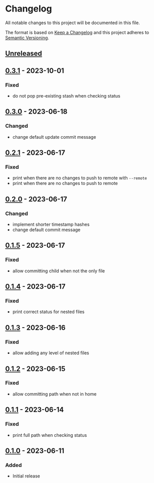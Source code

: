 Changelog
=========
All notable changes to this project will be documented in this file.

The format is based on [Keep a Changelog](http://keepachangelog.com/en/1.0.0/)
and this project adheres to [Semantic Versioning](http://semver.org/spec/v2.0.0.html).

[Unreleased](https://github.com/jshwi/hin/compare/v0.3.1...HEAD)
------------------------------------------------------------------------

[0.3.1](https://github.com/jshwi/hin/releases/tag/v0.3.1) - 2023-10-01
------------------------------------------------------------------------
### Fixed
- do not pop pre-existing stash when checking status

[0.3.0](https://github.com/jshwi/hin/releases/tag/v0.3.0) - 2023-06-18
------------------------------------------------------------------------
### Changed
- change default update commit message

[0.2.1](https://github.com/jshwi/hin/releases/tag/v0.2.1) - 2023-06-17
------------------------------------------------------------------------
### Fixed
- print when there are no changes to push to remote with `--remote`
- print when there are no changes to push to remote

[0.2.0](https://github.com/jshwi/hin/releases/tag/v0.2.0) - 2023-06-17
------------------------------------------------------------------------
### Changed
- implement shorter timestamp hashes
- change default commit message

[0.1.5](https://github.com/jshwi/hin/releases/tag/v0.1.5) - 2023-06-17
------------------------------------------------------------------------
### Fixed
- allow committing child when not the only file

[0.1.4](https://github.com/jshwi/hin/releases/tag/v0.1.4) - 2023-06-17
------------------------------------------------------------------------
### Fixed
- print correct status for nested files

[0.1.3](https://github.com/jshwi/hin/releases/tag/v0.1.3) - 2023-06-16
------------------------------------------------------------------------
### Fixed
- allow adding any level of nested files

[0.1.2](https://github.com/jshwi/hin/releases/tag/v0.1.2) - 2023-06-15
------------------------------------------------------------------------
### Fixed
- allow committing path when not in home

[0.1.1](https://github.com/jshwi/hin/releases/tag/v0.1.1) - 2023-06-14
------------------------------------------------------------------------
### Fixed
- print full path when checking status

[0.1.0](https://github.com/jshwi/hin/releases/tag/v0.1.0) - 2023-06-11
------------------------------------------------------------------------
### Added
- Initial release

